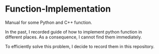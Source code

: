 # Function-Implementation
Manual for some Python and C++ function.

In the past, I recorded guide of how to implement python function in different places. As a consequence, I cannot find them immediately.

To efficiently solve this problem, I decide to record them in this repository.

